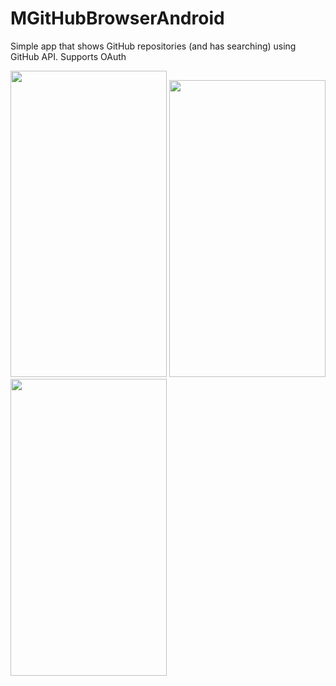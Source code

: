 # MGitHubBrowserAndroid
Simple app that shows GitHub repositories (and has searching) using GitHub API. Supports OAuth

<img src="https://user-images.githubusercontent.com/27851965/164332004-731f780d-95d7-4f3c-ab2c-98a90ddd7b5e.png" width="250" height="490">
<img src="https://user-images.githubusercontent.com/27851965/164332037-9ee240bf-b3f9-4f86-a8a8-aab72fbcd25d.png" width="250" height="475">
<img src="https://user-images.githubusercontent.com/27851965/164332047-d337fadb-066f-4fea-902c-ed1ef96bcaf6.png" width="250" height="475">
